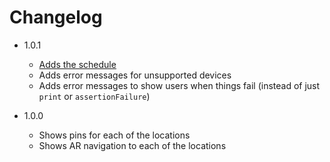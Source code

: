 # Changelog

* 1.0.1
    * [Adds the schedule](https://github.com/intere/360iDevARNavigation/pull/1)
    * Adds error messages for unsupported devices
    * Adds error messages to show users when things fail (instead of just `print` or `assertionFailure`)

* 1.0.0
    * Shows pins for each of the locations
    * Shows AR navigation to each of the locations

